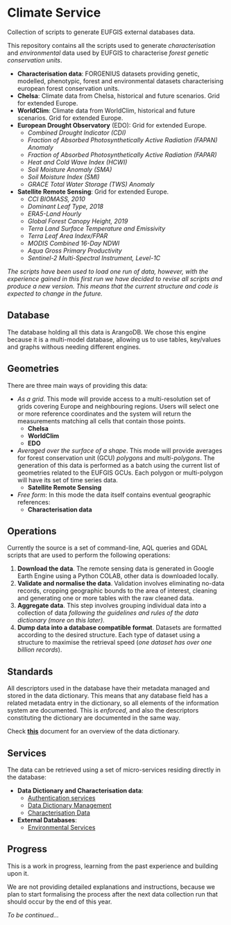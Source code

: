 # Climate Service
Collection of scripts to generate EUFGIS external databases data.

This repository contains all the scripts used to generate *characterisation* and *environmental* data used by EUFGIS to characterise *forest genetic conservation units*.

- **Characterisation data**: FORGENIUS datasets providing genetic, modelled, phenotypic, forest and environmental datasets characterising european forest conservation units.
- **Chelsa**: Climate data from Chelsa, historical and future scenarios. Grid for extended Europe.
- **WorldClim**: Climate data from WorldClim, historical and future scenarios. Grid for extended Europe.
- **European Drought Observatory** (EDO): Grid for extended Europe.
    - *Combined Drought Indicator (CDI)*
    - *Fraction of Absorbed Photosynthetically Active Radiation (FAPAN) Anomaly*
    - *Fraction of Absorbed Photosynthetically Active Radiation (FAPAR)*
    - *Heat and Cold Wave Index (HCWI)*
    - *Soil Moisture Anomaly (SMA)*
    - *Soil Moisture Index (SMI)*
    - *GRACE Total Water Storage (TWS) Anomaly*
- **Satellite Remote Sensing**: Grid for extended Europe.
    - *CCI BIOMASS, 2010*
    - *Dominant Leaf Type, 2018*
    - *ERA5-Land Hourly*
    - *Global Forest Canopy Height, 2019*
    - *Terra Land Surface Temperature and Emissivity*
    - *Terra Leaf Area Index/FPAR*
    - *MODIS Combined 16-Day NDWI*
    - *Aqua Gross Primary Productivity*
    - *Sentinel-2 Multi-Spectral Instrument, Level-1C*

*The scripts have been used to load one run of data, however, with the experience gained in this first run we have decided to revise all scripts and produce a new version. This means that the current structure and code is expected to change in the future.*

## Database

The database holding all this data is ArangoDB. We chose this engine because it is a multi-model database, allowing us to use tables, key/values and graphs withous needing different engines.

## Geometries

There are three main ways of providing this data:

- *As a grid*. This mode will provide access to a multi-resolution set of grids covering Europe and neighbouring regions. Users will select one or more reference coordinates and the system will return the measurements matching all cells that contain those points.
    - **Chelsa**
    - **WorldClim**
    - **EDO**
- *Averaged over the surface of a shape*. This mode will provide averages for forest conservation unit (GCU) *polygons* and *multi-polygons*. The generation of this data is performed as a batch using the current list of geometries related to the EUFGIS GCUs. Each polygon or multi-polygon will have its set of time series data.
    - **Satellite Remote Sensing**
- *Free form*: In this mode the data itself contains eventual geographic references:
    - **Characterisation data**

## Operations

Currently the source is a set of command-line, AQL queries and GDAL scripts that are used to perform the following operations:

1. **Download the data**.
    The remote sensing data is generated in Google Earth Engine using a Python COLAB, other data is downloaded locally.
2. **Validate and normalise the data**.
    Validation involves eliminating no-data records, cropping geographic bounds to the area of interest, cleaning and generating one or more tables with the raw cleaned data.
3. **Aggregate data**.
    This step involves grouping individual data into a collection of data *following the guidelines and rules of the data dictionary (more on this later)*.
4. **Dump data into a database compatible format**.
    Datasets are formatted according to the desired structure. Each type of dataset using a structure to maximise the retrieval speed (*one dataset has over one billion records*).

## Standards

All descriptors used in the database have their metadata managed and stored in the data dictionary. This means that any database field has a related metadata entry in the dictionary, so all elements of the information system are documented. This is *enforced*, and also the descriptors constituting the dictionary are documented in the same way.

Check **[this](https://github.com/skofic/data-dictionary-management/blob/main/docs/README.md)** document for an overview of the data dictionary.

## Services

The data can be retrieved using a set of micro-services residing directly in the database:

- **Data Dictionary and Characterisation data**:
    - [Authentication services](https://github.com/skofic/authentication-services/blob/main/README.md)
    - [Data Dictionary Management](https://github.com/skofic/data-dictionary-service/blob/main/README.md)
    - [Characterisation Data](https://github.com/skofic/characterisation-database-service/blob/main/README.md)
- **External Databases**:
    - [Environmental Services](https://github.com/skofic/environmental-services/blob/main/README.md)

## Progress

This is a work in progress, learning from the past experience and building upon it.

We are not providing detailed explanations and instructions, because we plan to start formalising the process after the next data collection run that should occur by the end of this year.

*To be continued...*
